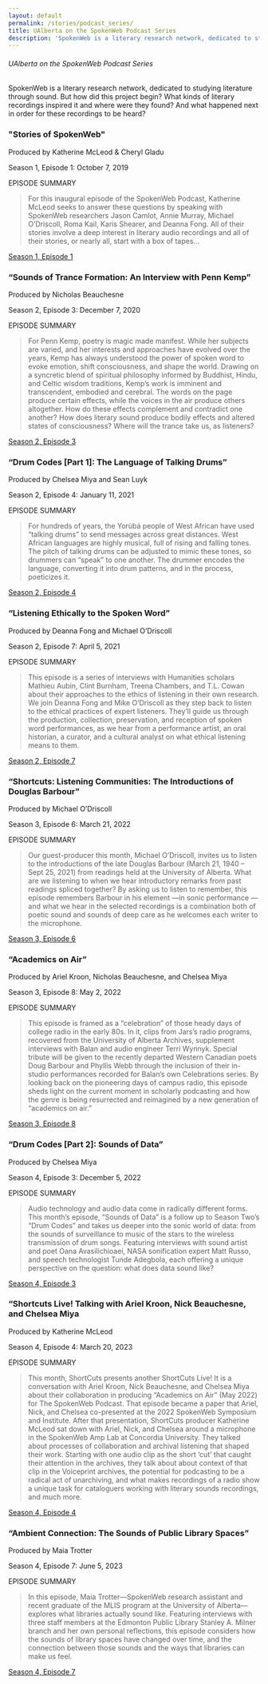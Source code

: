 ```yaml
---
layout: default
permalink: /stories/podcast_series/
title: UAlberta on the SpokenWeb Podcast Series
description: 'SpokenWeb is a literary research network, dedicated to studying literature through sound. But how did this project begin? What kinds of literary recordings inspired it and where were they found? And what happened next in order for these recordings to be heard?'
---
```


<h6 class="page-title">UAlberta on the SpokenWeb Podcast Series</h6>


SpokenWeb is a literary research network, dedicated to studying literature through sound. But how did this project begin? What kinds of literary recordings inspired it and where were they found? And what happened next in order for these recordings to be heard?





### **"Stories of SpokenWeb"**

Produced by Katherine McLeod & Cheryl Gladu

Season 1, Episode 1: October 7, 2019

EPISODE SUMMARY

> For this inaugural episode of the SpokenWeb Podcast, Katherine McLeod seeks to answer these questions by speaking with SpokenWeb researchers Jason Camlot, Annie Murray, Michael O’Driscoll, Roma Kail, Karis Shearer, and Deanna Fong. All of their stories involve a deep interest in literary audio recordings and all of their stories, or nearly all, start with a box of tapes…


[Season 1, Episode 1](https://spokenweb.ca/podcast/episodes/stories-of-spokenweb/)



### **“Sounds of Trance Formation: An Interview with Penn Kemp”**

Produced by Nicholas Beauchesne

Season 2, Episode 3: December 7, 2020

EPISODE SUMMARY

> For Penn Kemp, poetry is magic made manifest. While her subjects are varied, and her interests and approaches have evolved over the years, Kemp has always understood the power of spoken word to evoke emotion, shift consciousness, and shape the world. Drawing on a syncretic blend of spiritual philosophy informed by Buddhist, Hindu, and Celtic wisdom traditions, Kemp’s work is imminent and transcendent, embodied and cerebral. The words on the page produce certain effects, while the voices in the air produce others altogether. How do these effects complement and contradict one another? How does literary sound produce bodily effects and altered states of consciousness? Where will the trance take us, as listeners?

 [Season 2, Episode 3](https://spokenweb.ca/podcast/episodes/sounds-of-trance-formation-an-interview-with-penn-kemp/)
 


### **“Drum Codes [Part 1]: The Language of Talking Drums”**

Produced by Chelsea Miya and Sean Luyk

Season 2, Episode 4: January 11, 2021


EPISODE SUMMARY

> For hundreds of years, the Yorùbá people of West African have used “talking drums” to send messages across great distances. West African languages are highly musical, full of rising and falling tones. The pitch of talking drums can be adjusted to mimic these tones, so drummers can “speak” to one another. The drummer encodes the language, converting it into drum patterns, and in the process, poeticizes it. 

 [Season 2, Episode 4](https://spokenweb.ca/podcast/episodes/drum-codes-pt-1-the-language-of-talking-drums/)


 
### **“Listening Ethically to the Spoken Word”**

Produced by Deanna Fong and Michael O’Driscoll

Season 2, Episode 7: April 5, 2021

EPISODE SUMMARY

> This episode is a series of interviews with Humanities scholars Mathieu Aubin, Clint Burnham, Treena Chambers, and T.L. Cowan about their approaches to the ethics of listening in their own research. We join Deanna Fong and Mike O’Driscoll as they step back to listen to the ethical practices of expert listeners. They’ll guide us through the production, collection, preservation, and reception of spoken word performances, as we hear from a performance artist, an oral historian, a curator, and a cultural analyst on what ethical listening means to them.

[Season 2, Episode 7](https://spokenweb.ca/podcast/episodes/listening-ethically-to-the-spoken-word/)



### **“Shortcuts: Listening Communities: The Introductions of Douglas Barbour”**

Produced by Michael O’Driscoll

Season 3, Episode 6: March 21, 2022

EPISODE SUMMARY 

> Our guest-producer this month, Michael O’Driscoll, invites us to listen to the introductions of the late Douglas Barbour (March 21, 1940 – Sept 25, 2021) from readings held at the University of Alberta. What are we listening to when we hear introductory remarks from past readings spliced together? By asking us to listen to remember, this episode remembers Barbour in his element —in sonic performance — and what we hear in the selected recordings is a combination both of poetic sound and sounds of deep care as he welcomes each writer to the microphone. 

 [Season 3, Episode 6](https://spokenweb.ca/podcast/episodes/listening-communities-the-introductions-of-douglas-barbour/)



### **“Academics on Air”**
Produced by Ariel Kroon, Nicholas Beauchesne, and Chelsea Miya

Season 3, Episode 8: May 2, 2022

EPISODE SUMMARY 

> This episode is framed as a “celebration” of those heady days of college radio in the early 80s. In it, clips from Jars’s radio programs, recovered from the University of Alberta Archives, supplement interviews with Balan and audio engineer Terri Wynnyk. Special tribute will be given to the recently departed Western Canadian poets Doug Barbour and Phyllis Webb through the inclusion of their in-studio performances recorded for Balan’s own Celebrations series. By looking back on the pioneering days of campus radio, this episode sheds light on the current moment in scholarly podcasting and how the genre is being resurrected and reimagined by a new generation of “academics on air.”

[Season 3, Episode 8](https://spokenweb.ca/podcast/episodes/academics-on-air/)



### **“Drum Codes [Part 2]: Sounds of Data”**

Produced by Chelsea Miya

Season 4, Episode 3: December  5, 2022

EPISODE SUMMARY 

> Audio technology and audio data come in radically different forms. This month’s episode, “Sounds of Data” is a follow up to Season Two’s “Drum Codes” and takes us deeper into the sonic world of data: from the sounds of surveillance to music of the stars to the wireless transmission of drum songs. Featuring interviews with sound artist and poet Oana Avasilichioaei, NASA sonification expert Matt Russo, and speech technologist Tunde Adegbola, each offering a unique perspective on the question: what does data sound like?

[Season 4, Episode 3](https://spokenweb.ca/podcast/episodes/drum-codes-part-2-sounds-of-data/)



### **“Shortcuts Live! Talking with Ariel Kroon, Nick Beauchesne, and Chelsea Miya**

Produced by Katherine McLeod

Season 4, Episode 4: March 20, 2023

EPISODE SUMMARY 

> This month, ShortCuts presents another ShortCuts Live! It is a conversation with Ariel Kroon, Nick Beauchesne, and Chelsea Miya about their collaboration in producing “Academics on Air” (May 2022) for The SpokenWeb Podcast. That episode became a paper that Ariel, Nick, and Chelsea co-presented at the 2022 SpokenWeb Symposium and Institute. After that presentation, ShortCuts producer Katherine McLeod sat down with Ariel, Nick, and Chelsea around a microphone in the SpokenWeb Amp Lab at Concordia University. They talked about processes of collaboration and archival listening that shaped their work. Starting with one audio clip as the short ‘cut’ that caught their attention in the archives, they talk about about context of that clip in the Voiceprint archives, the potential for podcasting to be a radical act of unarchiving, and what makes recordings of a radio show a unique task for cataloguers working with literary sounds recordings, and much more.

[Season 4, Episode 4](https://spokenweb.ca/podcast/episodes/shortcuts-live-talking-with-ariel-kroon-nick-beauchesne-and-chelsea-miya/)



### **“Ambient Connection: The Sounds of Public Library Spaces”**

Produced by Maia Trotter

Season 4, Episode 7: June 5, 2023

EPISODE SUMMARY

> In this episode, Maia Trotter—SpokenWeb research assistant and recent graduate of the MLIS program at the University of Alberta—explores what libraries actually sound like. Featuring interviews with three staff members at the Edmonton Public Library Stanley A. Milner branch and her own personal reflections, this episode considers how the sounds of library spaces have changed over time, and the connection between those sounds and the ways that libraries can make us feel.

[Season 4, Episode 7](https://spokenweb.ca/podcast/episodes/ambient-connection-the-sounds-of-public-library-spaces/)







